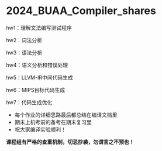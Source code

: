 # 2024_BUAA_Compiler_shares

hw1：理解文法编写测试程序

hw2：词法分析

hw3：语法分析

hw4：语义分析和错误处理

hw5：LLVM-IR中间代码生成

hw6：MIPS目标代码生成

hw7：代码生成优化

+ 每个作业的详细思路最后都总结在编译文档里
+ 期末上机考前的备考在期末复习里
+ 祝大家编译实验顺利！

**课程组有严格的查重机制，切忌抄袭，勿谓言之不预也！**  
